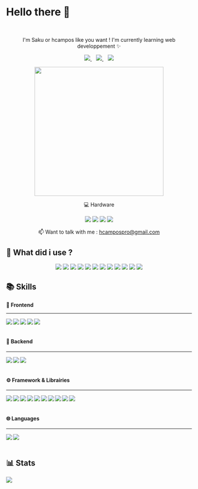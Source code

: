 <h1 align='left'>
  Hello there 👋 
</h1>     

<p align='center'>
  I'm Saku or hcampos like you want ! I'm currently learning web developpement ✨
</p>



<p align='center'>
  
  <a target='_blank' href="https://www.linkedin.com/in/hugo-campos-782702203/">
    <img src="https://img.shields.io/badge/linkedin-%230077B5.svg?&style=for-the-badge&logo=linkedin&logoColor=white" />
  </a>&nbsp;&nbsp;
  <a target='_blank' href="mailto:hcampospro@gmail.com">
    <img src="https://img.shields.io/badge/Gmail-D14836?style=for-the-badge&logo=gmail&logoColor=white" />
  </a>&nbsp;&nbsp;
  <img src='https://visitor-badge-reloaded.herokuapp.com/badge?page_id=Sakoutecher&logo=Github&style=for-the-badge&color=16a085'>
  
</p>

<p align='center'>
  <a href="#"><img src="https://github-readme-stats.vercel.app/api?username=Sakoutecher&show_icons=true&count_private=true&theme=nord" width="350"></a>
</p>

<p align='center'>
  💻 Hardware<br/><br/>
  <img src="https://img.shields.io/badge/mac%20os-000000?style=for-the-badge&logo=apple&logoColor=white" />
  <img src="https://img.shields.io/badge/Apple%20laptop-333333?style=for-the-badge&logo=apple&logoColor=white" />
  <img src="https://img.shields.io/badge/Intel%20Core_i5_10th-0071C5?style=for-the-badge&logo=intel&logoColor=white" />
  <img src="https://img.shields.io/badge/RAM-8GB-%230071C5.svg?&style=for-the-badge&logoColor=white" />
</p>

<p align='center'>
  📫 Want to talk with me : <a href='mailto:hcampospro@gmail.com'>hcampospro@gmail.com</a>
</p>


## 🔨 What did i use ?

<p align='center'>
  <img src="https://img.shields.io/badge/Brave-FF1B2D?style=for-the-badge&logo=Brave&logoColor=white" />
  <img src="https://img.shields.io/badge/Discord-5865F2?style=for-the-badge&logo=discord&logoColor=white" />
  <img src="https://img.shields.io/badge/Microsoft_Teams-6264A7?style=for-the-badge&logo=microsoft-teams&logoColor=white" />
  <img src="https://img.shields.io/badge/VSCode-0078D4?style=for-the-badge&logo=visual%20studio%20code&logoColor=white" />
  <img src="https://img.shields.io/badge/Trello-0052CC?style=for-the-badge&logo=trello&logoColor=white" />
  <img src="https://img.shields.io/badge/GIT-E44C30?style=for-the-badge&logo=git&logoColor=white" />
  <img src="https://img.shields.io/badge/Codesandbox-000000?style=for-the-badge&logo=CodeSandbox&logoColor=white" />
  <img src="http://img.shields.io/badge/-PHPStorm-181717?style=for-the-badge&logo=phpstorm&logoColor=white" />
  <img src="https://img.shields.io/badge/Notion-000000?style=for-the-badge&logo=notion&logoColor=white" />
  <img src="https://img.shields.io/badge/Codepen-000000?style=for-the-badge&logo=codepen&logoColor=white" />
  <img src="https://img.shields.io/badge/GitHub-100000?style=for-the-badge&logo=github&logoColor=white" />
  <img src="https://img.shields.io/badge/iTerm2-000000?style=for-the-badge&logo=iterm2&logoColor=white" />
</p>


## 📚 Skills
<h4><strong>👀 Frontend</strong></4><hr>
<img align="left" src="https://img.shields.io/badge/HTML5-E34F26?logo=html5&logoColor=white" />
<img align="left" src="https://img.shields.io/badge/JavaScript-323330?logo=javascript&logoColor=F7DF1E" />
<img align="left" src="https://img.shields.io/badge/TypeScript-007ACC?logo=typescript&logoColor=white" />
<img align="left" src="https://img.shields.io/badge/Sass-CC6699?logo=sass&logoColor=white" />
<img align="left" src="https://img.shields.io/badge/CSS3-1572B6?logo=css3&logoColor=white" />
<br><br>

<h4><strong>🔐 Backend</strong></h4><hr>
<img align="left" src="https://img.shields.io/badge/MariaDB-003545?logo=mariadb&logoColor=white" />
<img align="left" src="https://img.shields.io/badge/MySQL-005C84?logo=mysql&logoColor=white" />
<img align="left" src="https://img.shields.io/badge/PHP-777BB4?logo=php&logoColor=white" />
<br><br>

<h4><strong>⚙ Framework & Librairies</strong></h4><hr>
<img align="left" src="https://img.shields.io/badge/Apache-D22128?logo=Apache&logoColor=white" />
<img align="left" src="https://img.shields.io/badge/Chart.js-FF6384?logo=chartdotjs&logoColor=white" />
<!--<img align="left" src="https://img.shields.io/badge/Codeigniter-EF4223?logo=codeigniter&logoColor=white" />-->
<img align="left" src="https://img.shields.io/badge/Font_Awesome-339AF0?logo=fontawesome&logoColor=white" />
<img align="left" src="https://img.shields.io/badge/GitHub%20Pages-222222?logo=GitHub%20Pages&logoColor=white" />
<img align="left" src="https://img.shields.io/badge/jQuery-0769AD?logo=jquery&logoColor=white" />
<img align="left" src="https://img.shields.io/badge/Laragon-0E83CD?logo=Laragon&logoColor=white" />
<!--<img align="left" src="https://img.shields.io/badge/Markdown-000000?logo=markdown&logoColor=white" />-->
<img align="left" src="https://img.shields.io/badge/Node.js-339933?logo=nodedotjs&logoColor=white" />
<img align="left" src="https://img.shields.io/badge/npm-CB3837?logo=npm&logoColor=white" />
<img align="left" src="https://img.shields.io/badge/React-20232A?logo=react&logoColor=61DAFB" />
<img align="left" src="https://img.shields.io/badge/Xampp-F37623?logo=xampp&logoColor=white" />
<br><br>

<h4><strong>🌐 Languages</strong></h4><hr>
<img align="left" src="https://img.shields.io/badge/French-Native-blue?style=for-the-badge" />
<img align="left" src="https://img.shields.io/badge/English-B2-blue?style=for-the-badge" />
<br><br>

## 📊 Stats
<img align='center' src="https://github-readme-stats.vercel.app/api/top-langs/?username=Sakoutecher&layout=compact" />




